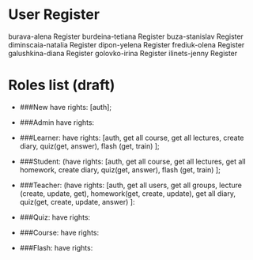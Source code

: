 # User Register

burava-alena	Register
burdeina-tetiana	Register
buza-stanislav	Register
diminscaia-natalia	Register
dipon-yelena	Register
frediuk-olena	Register
galushkina-diana	Register
golovko-irina	Register
ilinets-jenny	Register

# Roles list (draft)
        
* ###New 
        have rights: [auth];
* ###Admin 
         have rights:
* ###Learner: 
        have rights: [auth, get all course,  get all lectures, create diary, quiz(get, answer), flash (get, train) ];
* ###Student: 
        (have rights: [auth, get all course,  get all lectures, get all homework, create diary, quiz(get, answer), flash (get, train) ];
* ###Teacher: 
        (have rights: [auth, get all users, get all groups,  lecture (create, update, get), homework(get, create, update), get all diary, quiz(get, create, update, answer)  ]:
* ###Quiz: 
         have rights:

* ###Course:
         have rights:
        
* ###Flash: 
         have rights:
        